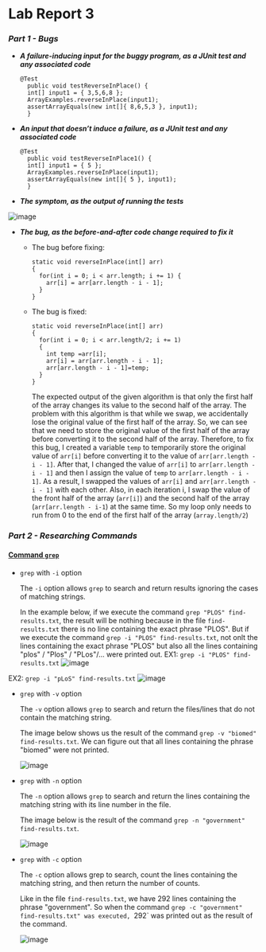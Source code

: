 # Lab Report 3

### ***Part 1 - Bugs***

- ***A failure-inducing input for the buggy program, as a JUnit test and any associated code***

  ```
  @Test 
	public void testReverseInPlace() {
    int[] input1 = { 3,5,6,8 };
    ArrayExamples.reverseInPlace(input1);
    assertArrayEquals(new int[]{ 8,6,5,3 }, input1);
	}
  ```

- ***An input that doesn’t induce a failure, as a JUnit test and any associated code***

  ```
  @Test 
	public void testReverseInPlace1() {
    int[] input1 = { 5 };
    ArrayExamples.reverseInPlace(input1);
    assertArrayEquals(new int[]{ 5 }, input1);
	}
  ```

- ***The symptom, as the output of running the tests***

 
![image](https://github.com/maynhile13105/Lab_Report_3/assets/146885739/ef2e25bc-18a3-4925-9dc0-c04406d525e3)

 
- ***The bug, as the before-and-after code change required to fix it***
    - The bug before fixing:
      ```
      static void reverseInPlace(int[] arr)
      {
        for(int i = 0; i < arr.length; i += 1) {
          arr[i] = arr[arr.length - i - 1];
        }
      }
      ```
    - The bug is fixed:
      ```
      static void reverseInPlace(int[] arr)
      {
        for(int i = 0; i < arr.length/2; i += 1)
        {
          int temp =arr[i];
          arr[i] = arr[arr.length - i - 1];
          arr[arr.length - i - 1]=temp;
        }
      }
      ```

      The expected output of the given algorithm is that only the first half of the array changes its value to the second half of the array. The problem with this algorithm is that while we swap, we accidentally lose the original value of the first half of the array. So, we can see that we need to store the original value of the first half of the array before converting it to the second half of the array.
Therefore, to fix this bug, I created a variable `temp` to temporarily store the original value of `arr[i]` before converting it to the value of `arr[arr.length - i - 1]`. After that, I changed the value of `arr[i]` to `arr[arr.length - i - 1]` and then I assign the value of `temp` to `arr[arr.length - i - 1]`. As a result, I swapped the values of `arr[i]` and `arr[arr.length - i - 1]` with each other. Also, in each iteration i, I swap the value of the front half of the array (`arr[i]`) and the second half of the array (`arr[arr.length - i-1`) at the same time. So my loop only needs to run from 0 to the end of the first half of the array (`array.length/2`)
### ***Part 2 - Researching Commands***
#### [Command `grep`](https://www.freecodecamp.org/news/grep-command-in-linux-usage-options-and-syntax-examples/#:~:text=Grep%20is%20a%20useful%20command,a%20powerful%20command%20to%20use.)

- `grep` with `-i` option

  The `-i` option allows `grep` to search and return results ignoring the cases of matching strings.

   In the example below, if we execute the command `grep "PLOS" find-results.txt`, the result will be nothing because in the file `find-results.txt` there is no line containing the exact phrase "PLOS". But if we execute the command `grep -i "PLOS" find-results.txt`, not onlt the lines containing the exact phrase "PLOS" but also all the lines containing "plos" / "Plos" / "PLos"/... were printed out.
EX1: `grep -i "PLOS" find-results.txt`
  ![image](https://github.com/maynhile13105/Lab_Report_3/assets/146885739/93d1bc53-1a9e-401f-b5b1-d85c92544ff0)

EX2: `grep -i "pLoS" find-results.txt`
![image](https://github.com/maynhile13105/Lab_Report_3/assets/146885739/cb26ec00-5eb8-4987-8f14-0f16af6a8afb)

  
- `grep` with `-v` option

  The `-v` option allows `grep` to search and return the files/lines that do not contain the matching string.

  The image below shows us the result of the command `grep -v "biomed" find-results.txt`. We can figure out that all lines containing the phrase "biomed" were not printed.
  
  ![image](https://github.com/maynhile13105/Lab_Report_3/assets/146885739/c0a85d55-cda7-4bbe-b1eb-e76b07006d89)

- `grep` with `-n` option

  The `-n` option allows `grep` to search and return the lines containing the matching string with its line number in the file.

  The image below is the result of the command `grep -n "government" find-results.txt`.
  
  ![image](https://github.com/maynhile13105/Lab_Report_3/assets/146885739/e28d25ad-5478-4b65-9b1d-2ca581fd03e6)

- `grep` with `-c` option

  The `-c` option allows grep to search, count the lines containing the matching string, and then return the number of counts.
  
  Like in the file `find-results.txt`, we have 292 lines containing the phrase "government". So when the command `grep -c "government" find-results.txt" was executed, `292` was printed out as the result of the command.
  
  ![image](https://github.com/maynhile13105/Lab_Report_3/assets/146885739/724c7430-7b39-450f-8eff-fd359c85e5b8)
  



